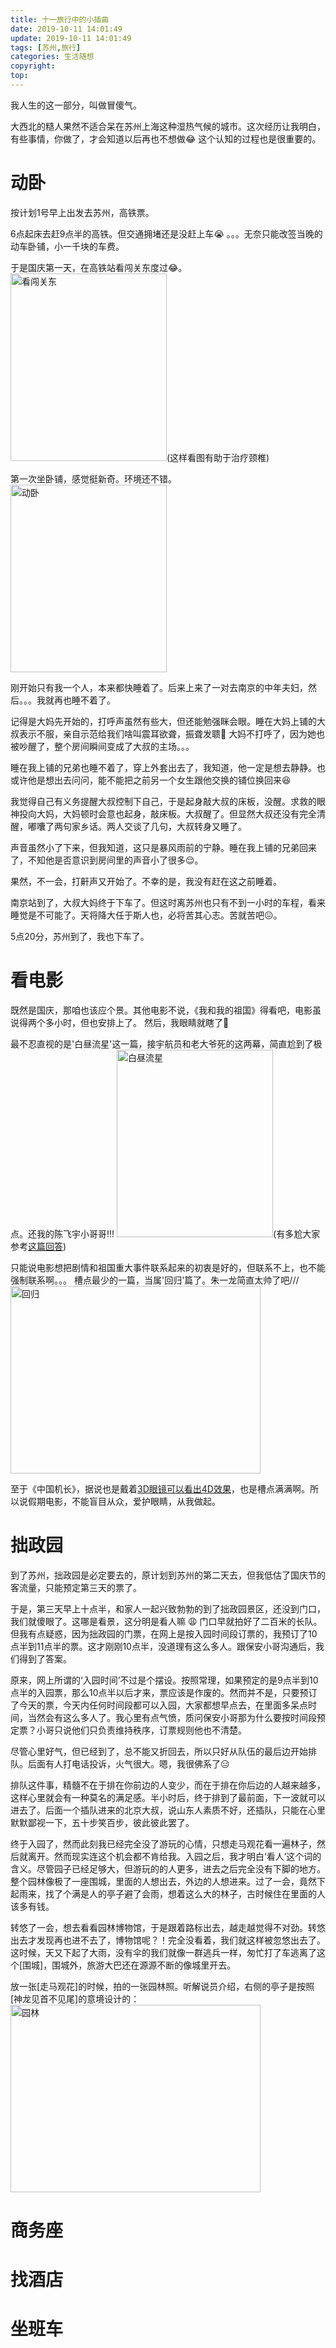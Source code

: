 ```yaml
---
title: 十一旅行中的小插曲
date: 2019-10-11 14:01:49
update: 2019-10-11 14:01:49
tags: [苏州,旅行]
categories: 生活随想
copyright:
top:
---
```


我人生的这一部分，叫做冒傻气。

<!-- more -->

大西北的糙人果然不适合呆在苏州上海这种湿热气候的城市。这次经历让我明白，有些事情，你做了，才会知道以后再也不想做:joy: 这个认知的过程也是很重要的。

# 动卧 #

按计划1号早上出发去苏州，高铁票。

6点起床去赶9点半的高铁。但交通拥堵还是没赶上车:sob: 。。。无奈只能改签当晚的动车卧铺，小一千块的车费。

于是国庆第一天，在高铁站看闯关东度过:joy:。
<img src="https://i.loli.net/2019/10/12/3saEzBhb7NOS1Xi.jpg" width = "250" height = "300" alt="看闯关东">(这样看图有助于治疗颈椎)

第一次坐卧铺，感觉挺新奇。环境还不错。
<img src="https://i.loli.net/2019/10/11/aZUYzu1rVdic5vG.jpg" width = "250" height = "300" alt="动卧">

刚开始只有我一个人，本来都快睡着了。后来上来了一对去南京的中年夫妇，然后。。。我就再也睡不着了。

记得是大妈先开始的，打呼声虽然有些大，但还能勉强眯会眼。睡在大妈上铺的大叔表示不服，亲自示范给我们啥叫震耳欲聋，振聋发聩:hear_no_evil: 大妈不打呼了，因为她也被吵醒了，整个房间瞬间变成了大叔的主场。。。

睡在我上铺的兄弟也睡不着了，穿上外套出去了，我知道，他一定是想去静静。也或许他是想出去问问，能不能把之前另一个女生跟他交换的铺位换回来:satisfied:

我觉得自己有义务提醒大叔控制下自己，于是起身敲大叔的床板，没醒。求救的眼神投向大妈，大妈顿时会意也起身，敲床板。大叔醒了。但显然大叔还没有完全清醒，嘟囔了两句家乡话。两人交谈了几句，大叔转身又睡了。

声音虽然小了下来，但我知道，这只是暴风雨前的宁静。睡在我上铺的兄弟回来了，不知他是否意识到房间里的声音小了很多:relieved:。

果然，不一会，打鼾声又开始了。不幸的是，我没有赶在这之前睡着。

南京站到了，大叔大妈终于下车了。但这时离苏州也只有不到一小时的车程，看来睡觉是不可能了。天将降大任于斯人也，必将苦其心志。苦就苦吧:confounded:。

5点20分，苏州到了，我也下车了。


# 看电影 #

既然是国庆，那咱也该应个景。其他电影不说，《我和我的祖国》得看吧，电影虽说得两个多小时，但也安排上了。
然后，我眼睛就瞎了:see_no_evil: 

最不忍直视的是'白昼流星'这一篇，接宇航员和老大爷死的这两幕，简直尬到了极点。还我的陈飞宇小哥哥!!!
<img src="https://i.loli.net/2019/10/14/KmAZaWJP5qYk19z.jpg" width="250" height="300" alt="白昼流星">(有多尬大家参考[这篇回答](https://www.zhihu.com/question/348312976/answer/843634337))

只能说电影想把剧情和祖国重大事件联系起来的初衷是好的，但联系不上，也不能强制联系啊。。。
槽点最少的一篇，当属'回归'篇了。朱一龙简直太帅了吧///
<img src="https://i.loli.net/2019/10/14/5gD27LwOvRiGcl6.jpg" width="400" height="300" alt="回归">

至于《中国机长》，据说也是戴着[3D眼镜可以看出4D效果](https://www.zhihu.com/question/346282105/answer/841583568)，也是槽点满满啊。所以说假期电影，不能盲目从众，爱护眼睛，从我做起。

# 拙政园 #

到了苏州，拙政园是必定要去的，原计划到苏州的第二天去，但我低估了国庆节的客流量，只能预定第三天的票了。

于是，第三天早上十点半，和家人一起兴致勃勃的到了拙政园景区，还没到门口，我们就傻眼了。这哪是看景，这分明是看人嘛 :weary: 门口早就拍好了二百米的长队。但我有点疑惑，因为拙政园的门票，在网上是按入园时间段订票的，我预订了10点半到11点半的票。这才刚刚10点半，没道理有这么多人。跟保安小哥沟通后，我们得到了答案。

原来，网上所谓的‘入园时间’不过是个摆设。按照常理，如果预定的是9点半到10点半的入园票，那么10点半以后才来，票应该是作废的。然而并不是，只要预订了今天的票，今天内任何时间段都可以入园，大家都想早点去，在里面多呆点时间，当然会有这么多人了。我心里有点气愤，质问保安小哥那为什么要按时间段预定票？小哥只说他们只负责维持秩序，订票规则他也不清楚。

尽管心里好气，但已经到了，总不能又折回去，所以只好从队伍的最后边开始排队。后面有人打电话投诉，火气很大。嗯，我很佛系了:expressionless:

排队这件事，精髓不在于排在你前边的人变少，而在于排在你后边的人越来越多，这样心里就会有一种莫名的满足感。半小时后，终于排到了最前面，下一波就可以进去了。后面一个插队进来的北京大叔，说山东人素质不好，还插队，只能在心里默默鄙视一下，五十步笑百步，彼此彼此罢了。

终于入园了，然而此刻我已经完全没了游玩的心情，只想走马观花看一遍林子，然后就离开。然而现实连这个机会都不肯给我。入园之后，我才明白‘看人’这个词的含义。尽管园子已经足够大，但游玩的的人更多，进去之后完全没有下脚的地方。整个园林像极了一座围城，里面的人想出去，外边的人想进来。过了一会，竟然下起雨来，找了个满是人的亭子避了会雨，想着这么大的林子，古时候住在里面的人该多有钱。

转悠了一会，想去看看园林博物馆，于是跟着路标出去，越走越觉得不对劲。转悠出去才发现再也进不去了，博物馆呢？！完全没看着，我们就这样被忽悠出去了。这时候，天又下起了大雨，没有伞的我们就像一群逃兵一样，匆忙打了车逃离了这个[围城]，围城外，旅游大巴还在源源不断的像城里开去。

放一张[走马观花]的时候，拍的一张园林照。听解说员介绍，右侧的亭子是按照[神龙见首不见尾]的意境设计的：
<img src="https://i.loli.net/2019/10/14/Wyamv3ucXGQ5ITA.jpg" width="400" height="300" alt="园林">



# 商务座 #

# 找酒店 #

# 坐班车 #